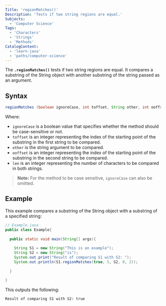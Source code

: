 ```yaml
---
Title: 'regionMatches()'
Description: 'Tests if two string regions are equal.'
Subjects:
  - 'Computer Science'
Tags:
  - 'Characters'
  - 'Strings'
  - 'Methods'
CatalogContent:
  - 'learn-java'
  - 'paths/computer-science'
---
```


The **`.regionMatches()`** tests if two string regions are equal. It compares a substring of the String object with another substring of the string passed as an argument.

## Syntax

```java
regionMatches (boolean ignoreCase, int toffset, String other, int ooffset, int len);
```

Where:
- `ignoreCase` is a boolean value that specifies whether the method should be case-sensitive or not.
- `toffset` is an integer representing the index of the starting point of the substring in the first string to be compared.
- `other` is the string argument to be compared.
- `ooffset` is an integer representing the index of the starting point of the substring in the second string to be compared.
- `len` is an integer representing the number of characters to be compared in both strings.

> **Note:** For the method to be case sensitive, `ignoreCase` can also be omitted.

## Example

This example compares a substring of the String object with a substring of a specified string:

```java
// Example.java
public class Example{
  
  public static void main(String[] args){
     
    String S1 = new String("This is an example");
    String S2 = new String("is");
    System.out.print("Result of comparing S1 with S2: ");
    System.out.println(S1.regionMatches(true, 5, S2, 0, 2));
    
  }
  
}
```

This outputs the following:

```shell
Result of comparing S1 with S2: true
```
